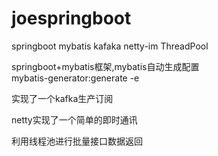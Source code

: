 # joespringboot
springboot mybatis kafaka netty-im ThreadPool

springboot+mybatis框架,mybatis自动生成配置                        
mybatis-generator:generate -e


实现了一个kafka生产订阅

netty实现了一个简单的即时通讯

利用线程池进行批量接口数据返回
